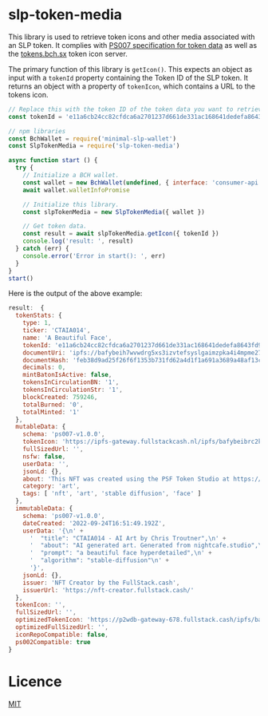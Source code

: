 # slp-token-media

This library is used to retrieve token icons and other media associated with an SLP token. It complies with [PS007 specification for token data](https://github.com/Permissionless-Software-Foundation/specifications/blob/master/ps007-token-data-schema.md) as well as the [tokens.bch.sx](https://tokens.bch.sx/) token icon server.

The primary function of this library is `getIcon()`. This expects an object as input with a `tokenId` property containing the Token ID of the SLP token. It returns an object with a property of `tokenIcon`, which contains a URL to the tokens icon.

```javascript
// Replace this with the token ID of the token data you want to retrieve.
const tokenId = 'e11a6cb24cc82cfdca6a2701237d661de331ac168641dedefa8643fd9527114c'

// npm libraries
const BchWallet = require('minimal-slp-wallet')
const SlpTokenMedia = require('slp-token-media')

async function start () {
  try {
    // Initialize a BCH wallet.
    const wallet = new BchWallet(undefined, { interface: 'consumer-api' })
    await wallet.walletInfoPromise

    // Initialize this library.
    const slpTokenMedia = new SlpTokenMedia({ wallet })

    // Get token data.
    const result = await slpTokenMedia.getIcon({ tokenId })
    console.log('result: ', result)
  } catch (err) {
    console.error('Error in start(): ', err)
  }
}
start()
```

Here is the output of the above example:
```javascript
result:  {
  tokenStats: {
    type: 1,
    ticker: 'CTAIA014',
    name: 'A Beautiful Face',
    tokenId: 'e11a6cb24cc82cfdca6a2701237d661de331ac168641dedefa8643fd9527114c',
    documentUri: 'ipfs://bafybeih7wvwdrg5xs3izvtefsyslgaimzpka4i4mpme27iwlm7632e46uy',
    documentHash: 'feb38d9ad25f26f6f1353b731fd62a4d1f1a691a3689a48af13c726a5cc19598',
    decimals: 0,
    mintBatonIsActive: false,
    tokensInCirculationBN: '1',
    tokensInCirculationStr: '1',
    blockCreated: 759246,
    totalBurned: '0',
    totalMinted: '1'
  },
  mutableData: {
    schema: 'ps007-v1.0.0',
    tokenIcon: 'https://ipfs-gateway.fullstackcash.nl/ipfs/bafybeibrc2khzgfwtfoefa7nb6oofsbremgkhwhgqam3txbghhwj7d6spa/beautiful-face.jpg',
    fullSizedUrl: '',
    nsfw: false,
    userData: '',
    jsonLd: {},
    about: 'This NFT was created using the PSF Token Studio at https://nft-creator.fullstack.cash',
    category: 'art',
    tags: [ 'nft', 'art', 'stable diffusion', 'face' ]
  },
  immutableData: {
    schema: 'ps007-v1.0.0',
    dateCreated: '2022-09-24T16:51:49.192Z',
    userData: '{\n' +
      '  "title": "CTAIA014 - AI Art by Chris Troutner",\n' +
      '  "about": "AI generated art. Generated from nightcafe.studio",\n' +
      '  "prompt": "a beautiful face hyperdetailed",\n' +
      '  "algorithm": "stable-diffusion"\n' +
      '}',
    jsonLd: {},
    issuer: 'NFT Creator by the FullStack.cash',
    issuerUrl: 'https://nft-creator.fullstack.cash/'
  },
  tokenIcon: '',
  fullSizedUrl: '',
  optimizedTokenIcon: 'https://p2wdb-gateway-678.fullstack.cash/ipfs/bafybeibrc2khzgfwtfoefa7nb6oofsbremgkhwhgqam3txbghhwj7d6spa/beautiful-face.jpg',
  optimizedFullSizedUrl: '',
  iconRepoCompatible: false,
  ps002Compatible: true
}

```

# Licence
[MIT](LICENSE.md)
